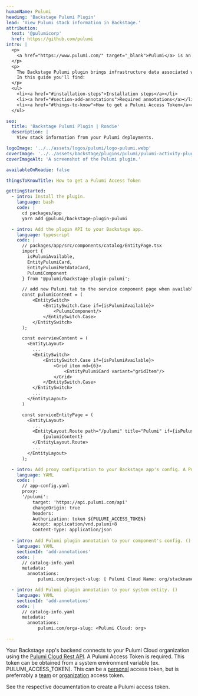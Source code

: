 ```yaml
---
humanName: Pulumi
heading: 'Backstage Pulumi Plugin'
lead: 'View Pulumi stack information in Backstage.'
attribution:
  text: '@pulumicorp'
  href: https://github.com/pulumi
intro: | 
  <p>
    <a href="https://www.pulumi.com/" target="_blank">Pulumi</a> is an open source infrastructure as code tool. It lets you implement your desired state infrastructure with regular programming languages.
  </p>
  <p>
    The Backstage Pulumi plugin brings infrastructure data associated with your Pulumi stacks to your Developer Portal. The plugin can pull deployment information from a Pulumi Cloud.
    In this guide you'll find:
  </p>
  <ul>
    <li><a href="#installation-steps">Installation steps</a></li>
    <li><a href="#section-add-annotations">Required annotations</a></li>
    <li><a href="#things-to-know">How to get a Pulumi Access Token</a></li>
  </ul>

seo:
  title: 'Backstage Pulumi Plugin | Roadie'
  description: |
    View stack information from your Pulumi deployments.

logoImage: '../../assets/logos/pulumi/logo-pulumi.webp'
coverImage: '../../assets/backstage/plugins/pulumi/pulumi-activity-plugin.webp'
coverImageAlt: 'A screenshot of the Pulumi plugin.'

availableOnRoadie: false

thingsToKnowTitle: How to get a Pulumi Access Token

gettingStarted:
  - intro: Install the plugin.
    language: bash
    code: |
      cd packages/app
      yarn add @pulumi/backstage-plugin-pulumi

  - intro: Add the plugin API to your Backstage app.
    language: typescript
    code: |
      // packages/app/src/components/catalog/EntityPage.tsx
      import {
        isPulumiAvailable,
        EntityPulumiCard,
        EntityPulumiMetdataCard,
        PulumiComponent
      } from '@pulumi/backstage-plugin-pulumi';

      // add new Pulumi tab to the service component page when available
      const pulumiContent = (
          <EntitySwitch>
              <EntitySwitch.Case if={isPulumiAvailable}>
                  <PulumiComponent/>
              </EntitySwitch.Case>
          </EntitySwitch>
      );

      const overviewContent = (
        <EntityLayout>
          ...
          <EntitySwitch>
              <EntitySwitch.Case if={isPulumiAvailable}>
                  <Grid item md={6}>
                      <EntityPulumiCard variant="gridItem"/>
                  </Grid>
              </EntitySwitch.Case>
          </EntitySwitch>
          ...
        </EntityLayout>
      )

      const serviceEntityPage = (
        <EntityLayout>
          ...
          <EntityLayout.Route path="/pulumi" title="Pulumi" if={isPulumiAvailable}>
              {pulumiContent}
          </EntityLayout.Route>
          ...
        </EntityLayout>
      );

  - intro: Add proxy configuration to your Backstage app's config. A Pulumi access token is required. See [how to get a Pulumi access token](#how-to-get-a-pulumi-access-token) below.
    language: YAML
    code: |
      // app-config.yaml
      proxy:
      '/pulumi':
          target: 'https://api.pulumi.com/api'
          changeOrigin: true
          headers:
          Authorization: token ${PULUMI_ACCESS_TOKEN}
          Accept: application/vnd.pulumi+8
          Content-Type: application/json
      
  - intro: Add Pulumi plugin annotation to your component's config. ()
    language: YAML
    sectionId: 'add-annotations'
    code: |
      // catalog-info.yaml
      metadata:
        annotations:
            pulumi.com/project-slug: [ Pulumi Cloud Name: org/stackname/stack ]

  - intro: Add Pulumi plugin annotation to your system entity. ()
    language: YAML
    sectionId: 'add-annotations'
    code: |
      // catalog-info.yaml
      metadata:
        annotations:
            pulumi.com/orga-slug: <Pulumi Cloud: org>

---
```


Your Backstage app's backend connects to your Pulumi Cloud organization using the [Pulumi Cloud Rest API](https://www.pulumi.com/docs/pulumi-cloud/cloud-rest-api/). A Pulumi Access Token is required. This token can be obtained from a system environment variable (ex. PULUMI_ACCESS_TOKEN). This can be a [personal](https://www.pulumi.com/docs/pulumi-cloud/access-management/access-tokens/#personal-access-tokens) access token, but is preferrably a [team](https://www.pulumi.com/docs/pulumi-cloud/access-management/access-tokens/#team-access-tokens) or [organization](https://www.pulumi.com/docs/pulumi-cloud/access-management/access-tokens/#organization-access-tokens) access token.

See the respective documentation to create a Pulumi access token.
